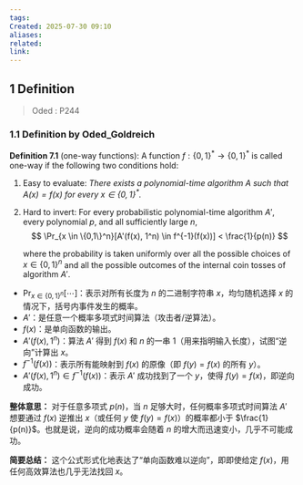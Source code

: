 ```yaml
---
tags: 
Created: 2025-07-30 09:10
aliases: 
related: 
link:
---
```

## 1 Definition 

> Oded : P244

### 1.1 Definition by Oded_Goldreich

**Definition 7.1** (one-way functions): A function $f : \{0, 1\}^* \to \{0, 1\}^*$ is called one-way if the following two conditions hold:

1. Easy to evaluate: *There exists a polynomial-time algorithm $A$ such that $A(x) = f(x)$ for every $x \in \{0, 1\}^*$.*
2. Hard to invert: For every probabilistic polynomial-time algorithm $A'$, every polynomial $p$, and all sufficiently large $n$,
   $$
   \Pr_{x \in \{0,1\}^n}[A'(f(x), 1^n) \in f^{-1}(f(x))] < \frac{1}{p(n)}
   $$

	where the probability is taken uniformly over all the possible choices of $x \in \{0, 1\}^n$ and all the possible outcomes of the internal coin tosses of algorithm $A'$.

- $\Pr_{x \in \{0,1\}^n}[\cdots]$：表示对所有长度为 $n$ 的二进制字符串 $x$，均匀随机选择 $x$ 的情况下，括号内事件发生的概率。
- $A'$：是任意一个概率多项式时间算法（攻击者/逆算法）。
- $f(x)$：是单向函数的输出。
- $A'(f(x), 1^n)$：算法 $A'$ 得到 $f(x)$ 和 $n$ 的一串 $1$（用来指明输入长度），试图“逆向”计算出 $x$。
- $f^{-1}(f(x))$：表示所有能映射到 $f(x)$ 的原像（即 $f(y) = f(x)$ 的所有 $y$）。
- $A'(f(x), 1^n) \in f^{-1}(f(x))$：表示 $A'$ 成功找到了一个 $y$，使得 $f(y) = f(x)$，即逆向成功。

**整体意思：**
对于任意多项式 $p(n)$，当 $n$ 足够大时，任何概率多项式时间算法 $A'$ 想要通过 $f(x)$ 逆推出 $x$（或任何 $y$ 使 $f(y) = f(x)$）的概率都小于 $\frac{1}{p(n)}$。也就是说，逆向的成功概率会随着 $n$ 的增大而迅速变小，几乎不可能成功。

**简要总结：**
这个公式形式化地表达了“单向函数难以逆向”，即即使给定 $f(x)$，用任何高效算法也几乎无法找回 $x$。